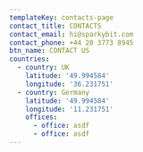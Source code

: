 ```yaml
---
templateKey: contacts-page
contact_title: CONTACTS
contact_email: hi@sparkybit.com
contact_phone: +44 20 3773 8945
btn_name: CONTACT US
countries:
  - country: UK
    latitude: '49.994584'
    longitude: '36.231751'
  - country: Germany
    latitude: '49.994584'
    longitude: '11.231751'
    offices:
      - office: asdf
      - office: asdf
---
```


